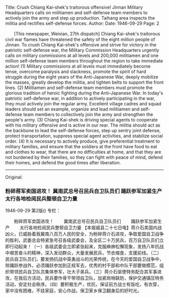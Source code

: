 Title: Crush Chiang Kai-shek's traitorous offensive! Jinnan Military Headquarters calls on militiamen and self-defense team members to actively join the army and step up production. Taihang area inspects the militia and rectifies self-defense forces.
Author:
Date: 1946-09-29
Page: 2

　　[This newspaper, Weixian, 27th dispatch] Chiang Kai-shek's traitorous civil war flames have threatened the safety of the eight million people of Jinnan. To crush Chiang Kai-shek's offensive and strive for victory in the patriotic self-defense war, the Military Commission Headquarters urgently calls on military commissions at all levels and 200,000 militiamen and one million self-defense team members throughout the region to take immediate action! (1) Military commissions at all levels must immediately become tense, overcome paralysis and slackness, promote the spirit of hard struggle during the eight years of the Anti-Japanese War, deeply mobilize the masses, greatly develop the militia, and tighten belts to support the front lines. (2) Militiamen and self-defense team members must promote the glorious tradition of heroic fighting during the Anti-Japanese War. In today's patriotic self-defense war, in addition to actively participating in the war, they must actively join the regular army. Excellent village cadres and squad leaders should set an example, organize and lead militiamen and self-defense team members to collectively join the army and strengthen the people's army. (3) Chiang Kai-shek is driving special agents to cooperate with his military offensive and is active in our rear. The militia should act as the backbone to lead the self-defense forces, step up sentry joint defense, protect transportation, suppress special agent activities, and stabilize social order. (4) It is necessary to actively produce, give preferential treatment to military families, and ensure that the soldiers at the front have food to eat and clothes to wear, that there are no difficulties at home, and that they are not burdened by their families, so they can fight with peace of mind, defend their homes, and defend the good times after liberation.



<hr /> 

Original: 


### 粉碎蒋军卖国进攻！  冀南武总号召民兵自卫队员们  踊跃参军加紧生产  太行各地检阅民兵整顿自卫力量

1946-09-29
第2版()
专栏：

　　粉碎蒋军卖国进攻！
　　冀南武总号召民兵自卫队员们
　　踊跃参军加紧生产
　　太行各地检阅民兵整顿自卫力量
    【本报威县二十七日电】蒋介石卖国内战凶火，已威胁着我冀南八百万人民的安全，为粉碎蒋介石进攻，争取爱国自卫战争的胜利，武委总会特紧急号召各级武委会，及全区二十万民兵，百万自卫队员们立即行动起来！（一）各级武委会立即紧张起来，克服麻痹松懈现象，发扬八年抗战中艰苦奋斗的精神，深入发动群众，大量发展民兵，节衣缩食，支援前线。（二）民兵自卫队员们，要发扬抗战中英勇战斗的光荣传统，在今天的爱国自卫战争中，除踊跃参战外，必须踊跃参加到正规军去，优秀的村干部和中队干部要做模范，组织带领民兵自卫队员集体参军，壮大子弟兵。（三）蒋介石驱使特务配合其军事进攻，在我后方活动，民兵要作骨干带领自卫队，加紧岗哨联防，保护交通镇压特务活动，安定社会秩序。（四）要积极生产，优抗，保证前方战士有饭吃，有衣穿，家中没有困难，不挂家庭，安心作战，保卫家乡保卫翻身后的好时光。
